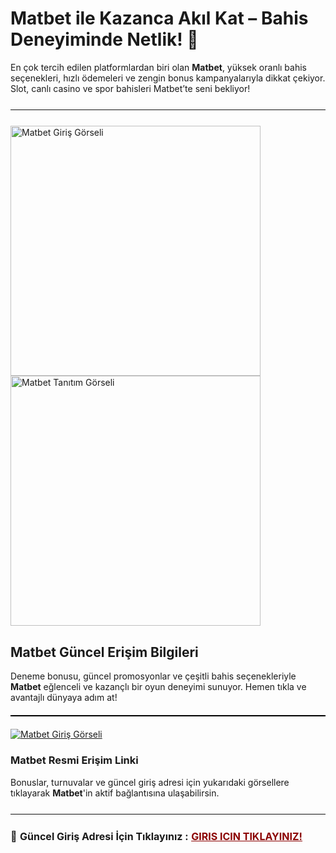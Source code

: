 <h1>Matbet ile Kazanca Akıl Kat – Bahis Deneyiminde Netlik! 🎯</h1>
<p>
  En çok tercih edilen platformlardan biri olan <strong>Matbet</strong>, yüksek oranlı bahis seçenekleri, hızlı ödemeleri ve zengin bonus kampanyalarıyla dikkat çekiyor. Slot, canlı casino ve spor bahisleri Matbet’te seni bekliyor!
</p>

<hr style="border:none;height:1.5px;background:#111;margin:25px 0;">

<a href="https://shortlinkapp.com/GaIUa" title="Matbet Giriş" style="display:inline-block; margin-right:12px;">
  <img src="https://i.ibb.co/XkbLDfLx/photo-2025-05-20-13-21-42.jpg" alt="Matbet Giriş Görseli" width="400">
</a>

<a href="https://shortlinkapp.com/GaIUa" title="Bahse Başla!" style="display:inline-block;">
  <img src="https://i.ibb.co/dsS2Btvr/photo-2025-05-20-20-51-32.jpg" alt="Matbet Tanıtım Görseli" width="400">
</a>

<h2>Matbet Güncel Erişim Bilgileri</h2>
<p>
  Deneme bonusu, güncel promosyonlar ve çeşitli bahis seçenekleriyle <strong>Matbet</strong> eğlenceli ve kazançlı bir oyun deneyimi sunuyor. Hemen tıkla ve avantajlı dünyaya adım at!
</p>

<hr style="border:none;height:2px;background:#000;margin:20px 0;">

<a href="https://shortlinkapp.com/GaIUa">
  <img src="https://iili.io/3sm6muf.md.jpg" alt="Matbet Giriş Görseli" border="0">
</a>

<h3>Matbet Resmi Erişim Linki</h3>
<p>
  Bonuslar, turnuvalar ve güncel giriş adresi için yukarıdaki görsellere tıklayarak <strong>Matbet</strong>'in aktif bağlantısına ulaşabilirsin.
</p>

<hr style="border:none;height:1.5px;background:#111;margin:25px 0;">

<p style="font-size:16px; margin-top:10px;">
  🔗 <strong>Güncel Giriş Adresi İçin Tıklayınız :</strong> 
  <a href="https://shortlinkapp.com/GaIUa" style="color:#8B0000; font-weight:bold;">GIRIS ICIN TIKLAYINIZ!</a> 
</p>
